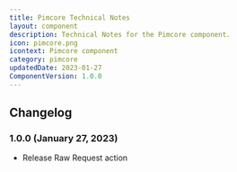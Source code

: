 ```yaml
---
title: Pimcore Technical Notes
layout: component
description: Technical Notes for the Pimcore component.
icon: pimcore.png
icontext: Pimcore component
category: pimcore
updatedDate: 2023-01-27
ComponentVersion: 1.0.0
---
```


## Changelog

### 1.0.0 (January 27, 2023)

* Release Raw Request action

